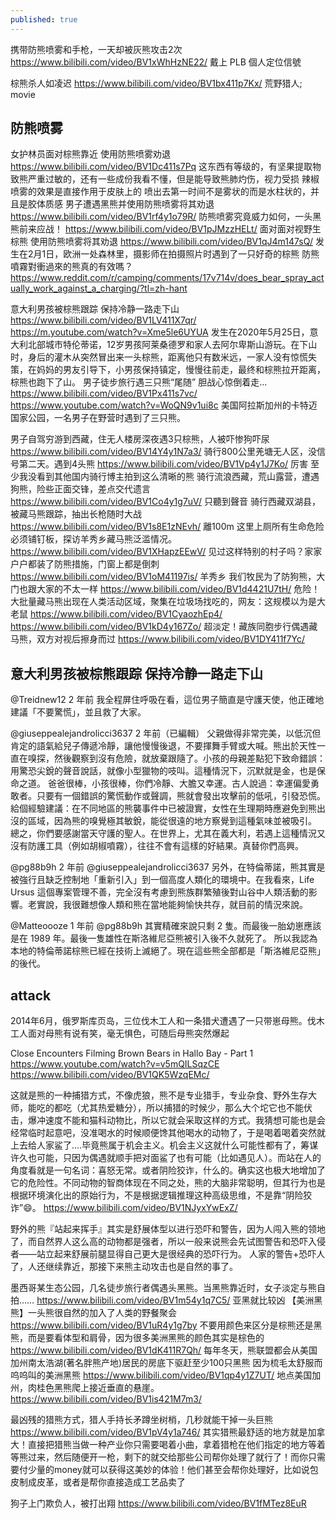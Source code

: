 ```yaml
---
published: true
---
```

携带防熊喷雾和手枪，一天却被灰熊攻击2次
  https://www.bilibili.com/video/BV1xWhHzNE22/
  戴上 PLB 個人定位信號
  
棕熊杀人如凌迟
  https://www.bilibili.com/video/BV1bx411p7Kx/
  荒野猎人; movie

## 防熊喷雾
女护林员面对棕熊靠近 使用防熊喷雾劝退
  https://www.bilibili.com/video/BV1Dc411s7Pq
  这东西有等级的，有坚果提取物致熊严重过敏的，还有一些成份我看不懂，但是能导致熊肺灼伤，视力受损
  辣椒喷雾的效果是直接作用于皮肤上的
  喷出去第一时间不是雾状的而是水柱状的，并且是胶体质感
男子遭遇黑熊并使用防熊喷雾将其劝退
  https://www.bilibili.com/video/BV1rf4y1o79R/
防熊喷雾究竟威力如何，一头黑熊前来应战！
  https://www.bilibili.com/video/BV1pJMzzHELt/
面对面对视野生棕熊 使用防熊喷雾将其劝退
  https://www.bilibili.com/video/BV1qJ4m147sQ/
  发生在2月1日，欧洲一处森林里，摄影师在拍摄照片时遇到了一只好奇的棕熊
防熊噴霧對衝過來的熊真的有效嗎？
  https://www.reddit.com/r/camping/comments/17v714v/does_bear_spray_actually_work_against_a_charging/?tl=zh-hant

意大利男孩被棕熊跟踪 保持冷静一路走下山
  https://www.bilibili.com/video/BV1LV411X7qr/
  https://m.youtube.com/watch?v=Xme5le6UYUA
  发生在2020年5月25日，意大利北部城市特伦蒂诺，12岁男孩阿莱桑德罗和家人去阿尔卑斯山游玩。在下山时，身后的灌木从突然冒出来一头棕熊，距离他只有数米远，一家人没有惊慌失策，在妈妈的男友引导下，小男孩保持镇定，慢慢往前走，最终和棕熊拉开距离，棕熊也跑下了山。
男子徒步旅行遇三只熊“尾随” 胆战心惊倒着走...
  https://www.bilibili.com/video/BV1Px411s7vc/
  https://www.youtube.com/watch?v=WoQN9v1ui8c
  美国阿拉斯加州的卡特迈国家公园，一名男子在野营时遇到了三只熊。
  
男子自驾穷游到西藏，住无人楼房深夜遇3只棕熊，人被吓惨狗吓尿
  https://www.bilibili.com/video/BV14Y4y1N7a3/
骑行800公里羌塘无人区，没信号第二天。遇到4头熊
  https://www.bilibili.com/video/BV1Vp4y1J7Ko/
  厉害 至少我没看到其他国内骑行博主拍到这么清晰的熊
骑行流浪西藏，荒山露营，遭遇狗熊，险些正面交锋，差点交代遗言
  https://www.bilibili.com/video/BV1Co4y1g7uV/
  只聽到聲音
骑行西藏双湖县，被藏马熊跟踪，抽出长枪随时大战
  https://www.bilibili.com/video/BV1s8E1zNEvh/
  離100m
这里上厕所有生命危险必须铺钉板，探访羊秀乡藏马熊泛滥情况。
  https://www.bilibili.com/video/BV1XHapzEEwV/
见过这样特别的村子吗？家家户户都装了防熊措施，门窗上都是倒刺
  https://www.bilibili.com/video/BV1oM41197is/ 
  羊秀乡
我们牧民为了防狗熊，大门也跟大家的不太一样
  https://www.bilibili.com/video/BV1d4421U7tH/
危险！大批量藏马熊出现在人类活动区域，聚集在垃圾场找吃的，网友：这规模以为是大老鼠
  https://www.bilibili.com/video/BV1CyaozhEp4/
  https://www.bilibili.com/video/BV1kD4y167Zo/
超淡定！藏族同胞步行偶遇藏马熊，双方对视后擦身而过
  https://www.bilibili.com/video/BV1DY411f7Yc/

## 意大利男孩被棕熊跟踪 保持冷静一路走下山
@Treidnew12
2 年前
我全程屏住呼吸在看，這位男子簡直是守護天使，他正確地建議「不要驚慌」，並且救了大家。

@giuseppealejandrolicci3637
2 年前（已編輯）
父親做得非常完美，以低沉但肯定的語氣給兒子傳遞冷靜，讓他慢慢後退，不要揮舞手臂或大喊。熊出於天性一直在嗅探，然後觀察到沒有危險，就放棄跟隨了。小孩的母親差點犯下致命錯誤：用驚恐尖銳的聲音說話，就像小型獵物的吱叫。這種情況下，沉默就是金，也是保命之道。
爸爸很棒，小孩很棒，你們冷靜、大膽又幸運。古人說過：幸運偏愛勇敢者。只要有一個錯誤的驚慌動作或聲調，熊就會發出攻擊前的低吼，引發恐慌。
給個經驗建議：在不同地區的熊襲事件中已被證實，女性在生理期時應避免到熊出沒的區域，因為熊的嗅覺極其敏銳，能從很遠的地方察覺到這種氣味並被吸引。
總之，你們要感謝當天守護的聖人。在世界上，尤其在義大利，若遇上這種情況又沒有防護工具（例如胡椒噴霧），往往不會有這樣的好結果。真替你們高興。

@pg88b9h
2 年前
@giuseppealejandrolicci3637 另外，在特倫蒂諾，熊其實是被強行且缺乏控制地「重新引入」到一個高度人類化的環境中。在我看來，Life Ursus 這個專案管理不善，完全沒有考慮到熊族群繁殖後對山谷中人類活動的影響。老實說，我很難想像人類和熊在當地能夠愉快共存，就目前的情況來說。

@Matteoooze
1 年前
@pg88b9h 其實精確來說只剩 2 隻。而最後一胎幼崽應該是在 1989 年。最後一隻雄性在斯洛維尼亞熊被引入後不久就死了。
所以我認為本地的特倫蒂諾棕熊已經在技術上滅絕了。現在這些熊全部都是「斯洛維尼亞熊」的後代。

## attack
2014年6月，俄罗斯库页岛，三位伐木工人和一条猎犬遭遇了一只带崽母熊。伐木工人面对母熊有说有笑，毫无惧色，可随后母熊突然爆起

Close Encounters Filming Brown Bears in Hallo Bay - Part 1
  https://www.youtube.com/watch?v=v5mQILSqzCE
  https://www.bilibili.com/video/BV1QK5WzqEMc/
  
这就是熊的一种捕猎方式，不像虎狼，熊不是专业猎手，专业杂食、野外生存大师，能吃的都吃（尤其热爱糖分），所以捕猎的时候少，那么大个坨它也不能伏击，爆冲速度不能和猫科动物比，所以它就会采取这样的方式。我猜想可能也是会经常临时起意吧，没准喝水的时候顺便馋其他喝水的动物了，于是喝着喝着突然就上去给人家鲨了....毕竟熊属于机会主义。机会主义这就什么可能性都有了，筹谋许久也可能，只因为偶遇就顺手把对面鲨了也有可能（比如遇见人）。而站在人的角度看就是一句名词：喜怒无常。或者阴险狡诈，什么的。确实这也极大地增加了它的危险性。不同动物的智商体现在不同之处，熊的大脑非常聪明，但其行为也是根据环境演化出的原始行为，不是根据逻辑推理这种高级思维，不是靠“阴险狡诈”😄。
  https://www.bilibili.com/video/BV1NJyxYwExZ/
  
野外的熊『站起来挥手』其实是舒展体型以进行恐吓和警告，因为人闯入熊的领地了，而自然界人这么高的动物都是强者，所以一般来说熊会先试图警告和恐吓入侵者——站立起来舒展前腿显得自己更大是很经典的恐吓行为。
人家的警告+恐吓人了，人还继续靠近，那接下来熊主动攻击也是自然的事了。
  
墨西哥某生态公园，几名徒步旅行者偶遇头黑熊。当黑熊靠近时，女子淡定与熊自拍……
  https://www.bilibili.com/video/BV1m54y1q7C5/
  亚黑就比较凶
【美洲黑熊】一头熊很自然的加入了人类的野餐聚会
  https://www.bilibili.com/video/BV1uR4y1g7by
  不要用颜色来区分是棕熊还是黑熊，而是要看体型和肩骨，因为很多美洲黑熊的颜色其实是棕色的
https://www.bilibili.com/video/BV1dK411R7Qh/
  每年冬天，熊联盟都会从美国加州南太浩湖(著名胖熊产地)居民的房底下驱赶至少100只黑熊
因为梳毛太舒服而呜呜叫的美洲黑熊
  https://www.bilibili.com/video/BV1qp4y1Z7UT/
地点美国加州，肉桂色黑熊爬上接近垂直的悬崖。
  https://www.bilibili.com/video/BV1is421M7m3/
  
最凶残的猎熊方式，猎人手持长矛蹲坐树梢，几秒就能干掉一头巨熊
  https://www.bilibili.com/video/BV1pV4y1a746/
  其实猎熊最舒适的地方就是加拿大！直接把猎熊当做一种产业你只需要喝着小曲，拿着猎枪在他们指定的地方等着等熊过来，然后随便开一枪，剩下的就交给那些公司帮你处理了就行了！而你只需要付少量的money就可以获得这美妙的体验！他们甚至会帮你处理好，比如说包皮制成皮革，或者是帮你直接造成工艺品卖了
  

狗子上门欺负人，被打出翔
  https://www.bilibili.com/video/BV1fMTez8EuR